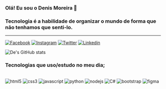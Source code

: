 ### Olá! Eu sou o Denis Moreira 👋 

### Tecnologia é a habilidade de organizar o mundo de forma que não tenhamos que senti-lo. 

<hr>

[![Facebook](https://img.shields.io/badge/Facebook-1877F2?style=for-the-badge&logo=facebook&logoColor=white)](https://www.facebook.com/denis.silva.5667/)
[![Instagram](https://img.shields.io/badge/Instagram-E4405F?style=for-the-badge&logo=instagram&logoColor=white)](https://www.instagram.com/deenismoreira/)
[![Twitter](https://img.shields.io/badge/Twitter-1DA1F2?style=for-the-badge&logo=twitter&logoColor=white)](https://twitter.com/deenis_sm)
[![Linkedin](https://img.shields.io/badge/LinkedIn-0077B5?style=for-the-badge&logo=linkedin&logoColor=white)](https://www.linkedin.com/in/denis-moreira-6888991a2/)

![De's GitHub stats](https://github-readme-stats.vercel.app/api?username=Denis-moreira98&show_icons=true&theme=radical)

### Tecnologias que uso/estudo no meu dia;
<div style="display: inline_block"><br/>
<img aling="center" alt=html5 src="https://img.shields.io/badge/HTML5-E34F26?style=for-the-badge&logo=html5&logoColor=white">
<img aling="center" alt=css3 src="https://img.shields.io/badge/CSS3-1572B6?style=for-the-badge&logo=css3&logoColor=white">
<img aling="center" alt=javascript src="https://img.shields.io/badge/JavaScript-F7DF1E?style=for-the-badge&logo=javascript&logoColor=black">
<img aling="center" alt=python src="https://img.shields.io/badge/Python-3776AB?style=for-the-badge&logo=python&logoColor=white">
<img aling="center" alt=nodejs src="https://img.shields.io/badge/Node.js-43853D?style=for-the-badge&logo=node.js&logoColor=white">
<img aling="center" alt=C# src="https://img.shields.io/badge/C%23-239120?style=for-the-badge&logo=c-sharp&logoColor=white">
<img aling="center" alt=bootstrap src="https://img.shields.io/badge/Bootstrap-563D7C?style=for-the-badge&logo=bootstrap&logoColor=white">
<img aling="center" alt=figma src="https://img.shields.io/badge/Figma-F24E1E?style=for-the-badge&logo=figma&logoColor=white">
</div>
